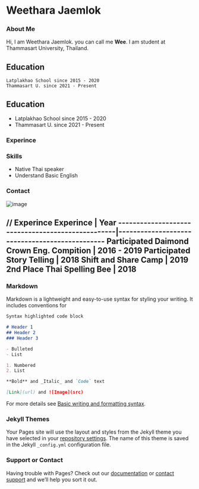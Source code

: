 # Weethara Jaemlok

### About Me
Hi, I am Weethara Jaemlok. you can call me **Wee**. I am student at Thammasart University, Thailand.


## Education
```
Latplakhao School since 2015 - 2020
Thammasart U. since 2021 - Present
```

## Education
- Latplakhao School since 2015 - 2020
- Thammasart U. since 2021 - Present

### Experince
### Skills
- Native Thai speaker
- Understand Basic English
### Contact
![image](https://img.in.th/images/b42487d7f114e3bc89e3bc7183d08167.png)


// Experince
Experince                                         |  Year
--------------------------------------------------|-----------------------------------------------
Participated Daimond Crown Eng. Compition         |  2016 - 2019
Participated Story Telling                        |  2018
Shift and Share Camp                              |  2019
2nd Place Thai Spelling Bee                       |  2018
---------------------------------------------------------------------------------------------------
### Markdown

Markdown is a lightweight and easy-to-use syntax for styling your writing. It includes conventions for

```markdown
Syntax highlighted code block

# Header 1
## Header 2
### Header 3

- Bulleted
- List

1. Numbered
2. List

**Bold** and _Italic_ and `Code` text

[Link](url) and ![Image](src)
```

For more details see [Basic writing and formatting syntax](https://docs.github.com/en/github/writing-on-github/getting-started-with-writing-and-formatting-on-github/basic-writing-and-formatting-syntax).

### Jekyll Themes

Your Pages site will use the layout and styles from the Jekyll theme you have selected in your [repository settings](https://github.com/Weewtr/Weethara/settings/pages). The name of this theme is saved in the Jekyll `_config.yml` configuration file.

### Support or Contact

Having trouble with Pages? Check out our [documentation](https://docs.github.com/categories/github-pages-basics/) or [contact support](https://support.github.com/contact) and we’ll help you sort it out.
